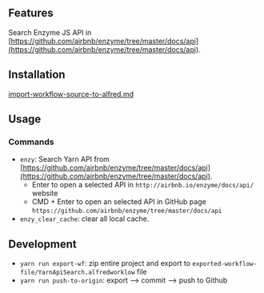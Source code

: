 ## Features

Search Enzyme JS API in [https://github.com/airbnb/enzyme/tree/master/docs/api](https://github.com/airbnb/enzyme/tree/master/docs/api). 

## Installation

[import-workflow-source-to-alfred.md](https://github.com/tung-dang/alfred-workflow-nodejs-next/blob/master/docs/import-workflow-source-to-alfred.md)

## Usage

### Commands
- `enzy`: Search Yarn API from [https://github.com/airbnb/enzyme/tree/master/docs/api](https://github.com/airbnb/enzyme/tree/master/docs/api).
    + Enter to open a selected API in `http://airbnb.io/enzyme/docs/api/` website
    + CMD + Enter to open an selected API in GitHub page `https://github.com/airbnb/enzyme/tree/master/docs/api`
- `enzy_clear_cache`: clear all local cache. 

## Development

- `yarn run export-wf`: zip entire project and export to `exported-workflow-file/YarnApiSearch.alfredworklow` file 
- `yarn run push-to-origin`: export --> commit --> push to Github